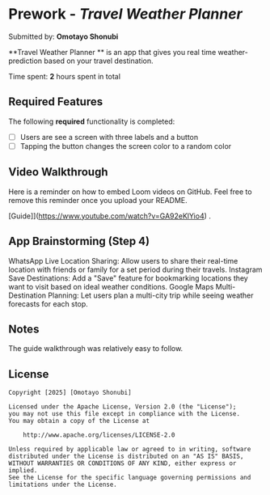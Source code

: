# Prework - *Travel Weather Planner*

Submitted by: **Omotayo Shonubi**

**Travel Weather Planner ** is an app that gives you real time weather-prediction based on your travel destination. 

Time spent: **2** hours spent in total

## Required Features

The following **required** functionality is completed:

- [ ] Users are see a screen with three labels and a button
- [ ] Tapping the button changes the screen color to a random color
 
## Video Walkthrough

Here is a reminder on how to embed Loom videos on GitHub. Feel free to remove this reminder once you upload your README. 

[Guide]](https://www.youtube.com/watch?v=GA92eKlYio4) .

## App Brainstorming (Step 4)
WhatsApp
  Live Location Sharing: Allow users to share their real-time location with friends or family for a set period during their travels.
Instagram
  Save Destinations: Add a "Save" feature for bookmarking locations they want to visit based on ideal weather conditions.
Google Maps
  Multi-Destination Planning: Let users plan a multi-city trip while seeing weather forecasts for each stop.

## Notes


The guide walkthrough was relatively easy to follow.


## License

    Copyright [2025] [Omotayo Shonubi]

    Licensed under the Apache License, Version 2.0 (the "License");
    you may not use this file except in compliance with the License.
    You may obtain a copy of the License at

        http://www.apache.org/licenses/LICENSE-2.0

    Unless required by applicable law or agreed to in writing, software
    distributed under the License is distributed on an "AS IS" BASIS,
    WITHOUT WARRANTIES OR CONDITIONS OF ANY KIND, either express or implied.
    See the License for the specific language governing permissions and
    limitations under the License.
